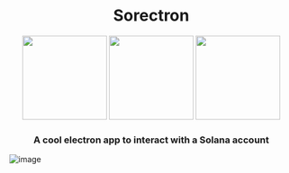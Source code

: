 # 
<h1 align="center">Sorectron</h1> 
<div align="center">
<img height=150 width=150 src="https://www.electronjs.org/assets/img/logo.svg">
<img height=150 width=150 src="https://brandslogos.com/wp-content/uploads/images/large/react-logo.png">
<img height=150 width=150 src="https://devexp.io/wp-content/uploads/2019/05/ts.png">
</div>
<h3 align="center">A cool electron app to interact with a Solana account</h3>

![image](https://user-images.githubusercontent.com/2563910/151638010-2f9111fd-bfcb-4497-89c4-c0dc503e00f6.png)
